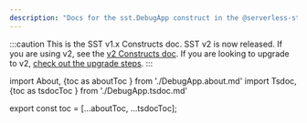 ```yaml
---
description: "Docs for the sst.DebugApp construct in the @serverless-stack/resources package"
---
```


:::caution
This is the SST v1.x Constructs doc. SST v2 is now released. If you are using v2, see the [v2 Constructs doc](/constructs). If you are looking to upgrade to v2, [check out the upgrade steps](/upgrade-guide#upgrade-to-v20).
:::

import About, {toc as aboutToc } from './DebugApp.about.md'
import Tsdoc, {toc as tsdocToc } from './DebugApp.tsdoc.md'

<About />
<Tsdoc />

export const toc = [...aboutToc, ...tsdocToc];